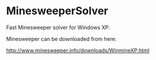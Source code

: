 # MinesweeperSolver

Fast Minesweeper solver for Windows XP.

Minesweeper can be downloaded from here:

http://www.minesweeper.info/downloads/WinmineXP.html
